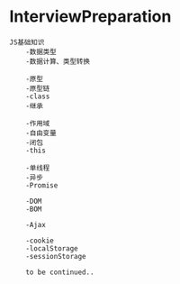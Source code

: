 # InterviewPreparation
    JS基础知识
        -数据类型
        -数据计算、类型转换

        -原型
        -原型链
        -class
        -继承

        -作用域
        -自由变量
        -闭包
        -this

        -单线程
        -异步
        -Promise

        -DOM
        -BOM

        -Ajax

        -cookie
        -localStorage
        -sessionStorage

        to be continued..

